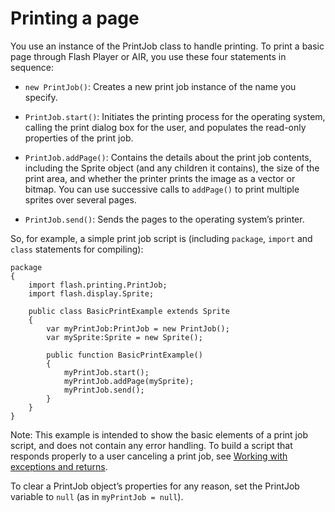 # Printing a page

<div>

You use an instance of the PrintJob class to handle printing. To print a basic
page through Flash Player or AIR, you use these four statements in sequence:

- `new PrintJob()`: Creates a new print job instance of the name you specify.

- `PrintJob.start()`: Initiates the printing process for the operating system,
  calling the print dialog box for the user, and populates the read-only
  properties of the print job.

- `PrintJob.addPage()`: Contains the details about the print job contents,
  including the Sprite object (and any children it contains), the size of the
  print area, and whether the printer prints the image as a vector or bitmap.
  You can use successive calls to `addPage()` to print multiple sprites over
  several pages.

- `PrintJob.send()`: Sends the pages to the operating system’s printer.

So, for example, a simple print job script is (including `package`, `import` and
`class` statements for compiling):

    package
    {
    	import flash.printing.PrintJob;
    	import flash.display.Sprite;

    	public class BasicPrintExample extends Sprite
    	{
    		var myPrintJob:PrintJob = new PrintJob();
    		var mySprite:Sprite = new Sprite();

    		public function BasicPrintExample()
    		{
    			myPrintJob.start();
    			myPrintJob.addPage(mySprite);
    			myPrintJob.send();
    		}
    	}
    }

<div>

Note: This example is intended to show the basic elements of a print job script,
and does not contain any error handling. To build a script that responds
properly to a user canceling a print job, see
[Working with exceptions and returns](WS5b3ccc516d4fbf351e63e3d118a9b90204-7cbf.html).

</div>

To clear a PrintJob object’s properties for any reason, set the PrintJob
variable to `null` (as in `myPrintJob = null`).

</div>

<div>

<div>

</div>

</div>
